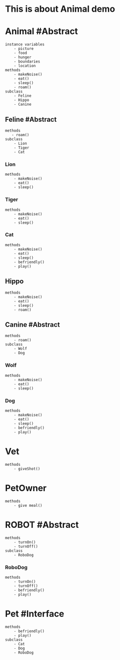 # This is about Animal demo


# Animal #Abstract
    instance variables
        - picture
        - food
        - hunger 
        - boundaries 
        - location
    methods
        - makeNoise()
        - eat()
        - sleep() 
        - roam()
    subclass
        - Feline
        - Hippo
        - Canine

## Feline #Abstract
    methods
       - roam()  
    subclass
        - Lion
        - Tiger
        - Cat
### Lion
    methods
        - makeNoise()
        - eat()
        - sleep() 
### Tiger
    methods
        - makeNoise()
        - eat()
        - sleep() 
### Cat
    methods
        - makeNoise()
        - eat()
        - sleep() 
        - befriendly()
        - play()
## Hippo
    methods
        - makeNoise() 
        - eat()
        - sleep() 
        - roam()
## Canine #Abstract
    methods
        - roam()  
    subclass
        - Wolf
        - Dog
### Wolf
    methods
        - makeNoise()
        - eat()
        - sleep() 
### Dog
    methods
        - makeNoise()
        - eat()
        - sleep() 
        - befriendly()
        - play()
                
# Vet
    methods
        - giveShot()
# PetOwner
    methods
        - give meal()
# ROBOT #Abstract
    methods
        - turnOn()
        - turnOff()
    subclass
        - RoboDog
### RoboDog
    methods
        - turnOn()
        - turnOff()
        - befriendly()
        - play()
# Pet #Interface
    methods
        - befriendly()
        - play()
    subclass
        - Cat
        - Dog
        - RoboDog